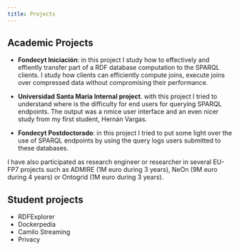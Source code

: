 ```yaml
---
title: Projects
---
```


## Academic Projects

 - **Fondecyt Iniciación**: in this project I study how to effectively and effiently transfer part of a RDF database computation to the SPARQL clients. I study how clients can efficiently compute joins, execute joins over compressed data without compromising their performance.

 - **Universidad Santa Maria Internal project**. with this project I tried to understand where is the difficulty for end users for querying SPARQL endpoints. The output was a nmice user interface and an even nicer study from my first student, Hernán Vargas. 

 - **Fondecyt Postdoctorado**: in this project I tried to put some light over the use of SPARQL endpoints by using the query logs users submitted to these databases.

I have also participated as research engineer or researcher in several EU-FP7 projects such as ADMIRE (1M euro during 3 years), NeOn (9M euro during 4 years) or Ontogrid (1M euro during 3 years).

## Student projects
 - RDFExplorer
 - Dockerpedia
 - Camilo Streaming
 - Privacy